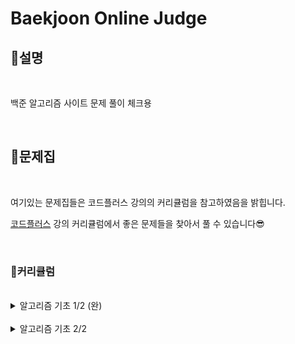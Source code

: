 # Baekjoon Online Judge

## **🤗설명**

<br/>

백준 알고리즘 사이트 문제 풀이 체크용

<br/>

## **📔문제집**

<br/>

여기있는 문제집들은 코드플러스 강의의 커리큘럼을 참고하였음을 밝힙니다.

[코드플러스](https://code.plus/courses/1) 강의 커리큘럼에서 좋은 문제들을 찾아서 풀 수 있습니다😎

<br/>

### **🧭커리큘럼**

<br/>

<details>

  <summary>알고리즘 기초 1/2 (완)</summary>

<br/>

**자료구조 1**
- [x] [스택](./problem/10828_스택.md) [2021.07.19]
- [x] [단어 뒤집기](./problem/9093_단어뒤집기.md) [2021.07.19]
- [x] [괄호](./problem/9012_괄호.md) [2021.07.20]
- [x] [스택 수열](./problem/1874_스택수열.md) [2021.07.20]
- [x] [에디터](./problem/1406_에디터.md) [2021.07.20]
- [x] [큐](./problem/10845_큐.md) [2021.07.20]
- [x] [조세퍼스 문제](./problem/1158_요세푸스문제.md) [2021.07.20]
- [x] [덱](./problem/10866_덱.md) [2021.07.20]

<br/>

**자료구조 1 (연습)**
- [x] [단어 뒤집기 2](./problem/17413_단어뒤집기2.md) [2021.07.22]
- [x] [쇠막대기](./problem/10799_쇠막대기.md)[2021.07.23]
- [x] [오큰수](./problem/17298_오큰수.md)[2021.07.23]
- [x] [오등큰수](./problem/17299_오등큰수.md)[2021.07.23]

<br/>

- **자료구조 1 (참고)**
- [x] [후위 표기식2](./problem/1935_후위표기식2.md) [2021.07.25]
- [x] [후위 표기식](./problem/1918_후위표기식.md) [2021.07.25]
- [x] [알파벳 개수](./problem/10808_알파벳개수.md) [2021.07.24]
- [x] [알파벳 찾기](./problem/10809_알파벳찾기.md) [2021.07.24]
- [x] [문자열 분석](./problem/10820_문자열분석.md) [2021.07.24]
- [x] [단어 길이 재기](./problem/2743_단어길이재기.md) [2021.07.24]
- [x] [ROT13](./problem/11655_ROT13.md) [2021.07.24]
- [x] [네 수](./problem/10824_네수.md) [2021.07.24]
- [x] [접미사 배열](./problem/11656_접미사배열.md) [2021.07.24]

<br/>

**300 - 수학 1**
- [x] [나머지](./problem/10430_나머지.md)[2021.07.25]
- [x] [최대공약수와 최소공배수](./problem/2609_최대공약수와최소공배수.md)[2021.07.25]
- [x] [최소공배수](./problem/1934_최소공배수.md)[2021.07.25]
- [x] [소수 찾기](./problem/1978_소수찾기.md)[2021.07.25]
- [x] [소수 구하기](./problem/1929_소수구하기.md)[2021.07.25]
- [x] [골드바흐의 추측](./problem/6588_골드바흐의추측.md)[2021.07.26]
  - [x] [에라토스테네스의 체](./problem/2960_에라토스테네스의체.md)[2021.07.26]
- [x] [팩토리얼](./problem/10872_팩토리얼.md)[2021.07.25]
- [x] [팩토리얼 0의 개수](./problem/1676_팩토리얼0의개수.md)[2021.07.25]
- [x] [조합 0의 개수](./problem/2004_조합0의개수.md) [2021.07.26]

<br/>

**수학 1 (연습)**
- [x] [GCD 합](./problem/9613_GCD합.md) [2021.07.26]
- [x] [숨바꼭질 6](./problem/17087_숨바꼭질6.md) [2021.07.27]
- [x] [2진수 8진수](./problem/1373_2진수8진수.md) [2021.07.26]
- [x] [8진수 2진수](./problem/1212_8진수2진수.md) [2021.07.26]
- [x] [-2진수](./problem/2089_-2진수.md) [2021.07.27]
- [x] [골드바흐 파티션](./problem/17103_골드바흐파티션.md) [2021.07.27]

<br/>

**수학 1 (참고)**
- [x] [진법 변환 2](./problem/11005_진법변환2.md) [2021.07.28]
- [x] [진법 변환](./problem/2745_진법변환.md) [2021.07.28]
- [x] [Base Conversion](./problem/11576_BaseConversion.md) [2021.07.28]
- [x] [소인수분해](./problem/11653_소인수분해.md) [2021.07.28]

<br/>


**다이나믹 프로그래밍 1**
- [x] [1로 만들기](./problem/1463_1로만들기.md) [2021.07.29]
- [x] [2×n 타일링](./problem/11726_2×n타일링.md) [2021.07.29]
- [x] [2×n 타일링 2](./problem/11727_2×n타일링2.md) [2021.07.29]
- [x] [1, 2, 3 더하기](./problem/9095_1,2,3더하기.md) [2021.07.29]
- [x] [카드 구매하기](./problem/11052_카드구매하기.md) [2021.07.30]
- [x] [카드 구매하기 2](./problem/16194_카드구매하기2.md) [2021.07.30]
- [x] [1, 2, 3 더하기 5](./problem/15990_1,2,3더하기5.md) [2021.07.31]
- [x] [쉬운 계단 수](./problem/10844_쉬운계단수.md) [2021.07.31]
- [x] [이친수](./problem/2193_이친수.md) [2021.07.31]
- [x] [가장 긴 증가하는 부분 수열](./problem/11053_가장긴증가하는부분수열.md) [2021.08.01]
  - [x] [가장 긴 증가하는 부분 수열2](./problem/12015_가장긴증가하는부분수열2.md) [2021.08.02]
  - [x] [가장 긴 증가하는 부분 수열 5](./problem/14003_가장긴증가하는부분수열5.md) [2021.08.02]
- [x] [연속합](./problem/1912_연속합.md) [2021.08.03]
- [x] [제곱수의 합](./problem/1699_제곱수의합.md) [2021.08.03]
- [x] [합분해](./problem/2225_합분해.md) [2021.08.04]

<br/>

**다이나믹 프로그래밍 1 (연습)**
- [x] [1, 2, 3 더하기 3](./problem/15988_1,2,3더하기3.md) [2021.08.04]
- [x] [RGB거리](./problem/1149_RGB거리.md) [2021.08.04]
- [x] [동물원](./problem/1309_동물원.md) [2021.08.05]
- [x] [오르막 수](./problem/11057_오르막수.md) [2021.08.06]
- [x] [스티커](./problem/9465_스티커.md) [2021.08.06]
- [x] [포도주 시식](./problem/2156_포도주시식.md) [2021.08.06]
- [x] [정수 삼각형](./problem/1932_정수삼각형.md) [2021.08.06]
- [x] [가장 큰 증가 부분 수열](./problem/11055_가장큰증가부분수열.md) [2021.08.07]
- [x] [가장 긴 감소하는 부분 수열](./problem/11722_가장긴감소하는부분수열.md) [2021.08.07]
- [x] [가장 긴 바이토닉 부분 수열](./problem/11054_가장긴바이토닉부분수열.md) [2021.08.23]
- [x] [연속합 2](./problem/13398_연속합2.md) [2021.08.23]
- [x] [타일 채우기](./problem/2133_타일채우기.md) [2021.08.09]
- [x] [RGB거리 2](./problem/17404_RGB거리2.md) [2021.08.15]

</details>

<br/>

<details>

<summary>알고리즘 기초 2/2</summary>

**브루트 포스**
- [x] [일곱 난쟁이](./problem/2309_일곱난쟁이.md) [2021.08.24]
- [x] [사탕 게임](./problem/3085_사탕게임.md) [2021.08.26]
- [x] [날짜 계산](./problem/1476_날짜계산.md) [2021.08.26]
- [x] [리모컨](./problem/1107_리모컨.md) [2021.08.30]
- [x] [테트로미노](./problem/14500_테트로미노.md) [2021.08.28]
- [x] [카잉 달력](./problem/6064_카잉달력.md) [2021.08.25]
- [x] [수 이어 쓰기 1](./problem/1748_수이어쓰기1.md) [2021.08.24]
- [x] [1, 2, 3 더하기](./problem/9095_1,2,3더하기.md) [2021.07.29]

<br/>

**브루트 포스 (N과 M)**
- [x] [N과 M (1)](./problem/15649_N과M(1).md) [2021.08.30]
- [x] [N과 M (2)](./problem/15650_N과M(2).md) [2021.08.30]
- [x] [N과 M (3)](./problem/15651_N과M(3).md) [2022.01.14]
- [x] [N과 M (4)](./problem/15652_N과M(4).md) [2022.01.14]
- [x] [N과 M (5)](./problem/15654_N과M(5).md) [2022.01.19]
- [x] [N과 M (6)](./problem/15655_N과M(6).md) [2022.01.19]
- [x] [N과 M (7)](./problem/15656_N과M(7).md) [2022.01.19]
- [x] [N과 M (8)](./problem/15657_N과M(8).md) [2022.01.20]
- [x] [N과 M (9)](./problem/15663_N과M(9).md) [2022.01.20]
- [x] [N과 M (10)](./problem/15664_N과M(10).md) [2022.01.20]
- [x] [N과 M (11)](./problem/15665_N과M(11).md) [2022.01.20]
- [x] [N과 M (12)](./problem/15666_N과M(12).md) [2022.01.20]

<br/>

**브루트 포스 - 순열**
- [x] [다음 순열](./problem/10972_다음순열.md) [2022.01.21]
- [x] [이전 순열](./problem/10973_이전순열.md) [2022.02.03]
- [x] [모든 순열](./problem/10974_모든순열.md) [2022.02.03]
- [x] [차이를 최대로](./problem/10819_차이를최대로.md) [2022.02.04]
- [x] [외판원 순회 2](./problem/10971_외판원순회2.md) [2022.02.08]
- [x] [로또](./problem/6603_로또.md) [2022.02.08]

**브루트 포스 - 재귀**
- [ ] 1, 2, 3 더하기
- [ ] 암호 만들기
- [ ] 퇴사
- [ ] 스타트와 링크
- [ ] 링크와 스타트
- [ ] 부등호
- [ ] 맞춰봐

<br/>

**브루트 포스 - 비트마스크**
- [ ] 집합
- [ ] 부분수열의 합
- [ ] 스타트와 링크
- [ ] 종이 조각

<br/>

**그래프 1**
- [ ] ABCDE
- [ ] DFS와 BFS
- [ ] 연결 요소의 개수
- [ ] 이분 그래프
- [ ] 단지번호붙이기
- [ ] 섬의 개수
- [ ] 미로 탐색
- [ ] 토마토
- [ ] 나이트의 이동

<br/>

**그래프 1 (연습)**
- [ ] Two Dots
- [ ] 서울 지하철 2호선

<br/>

**그래프 1 (도전)**
- [ ] BFS 스페셜 저지
- [ ] DFS 스페셜 저지
- [ ] 다리 만들기

<br/>

**BFS**
- [ ] 숨바꼭질
- [ ] 숨바꼭질 4
- [ ] 이모티콘
- [ ] 숨바꼭질 3
- [ ] 알고스팟

<br/>

**트리 1**
- [ ] 트리 순회
- [ ] 트리의 높이와 너비
- [ ] 트리의 부모 찾기
- [ ] 트리의 지름
- [ ] 트리의 지름

<br/>

</details>